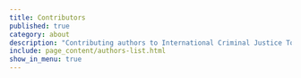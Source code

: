 ```yaml
---
title: Contributors
published: true
category: about
description: "Contributing authors to International Criminal Justice Today"
include: page_content/authors-list.html
show_in_menu: true
---
```

